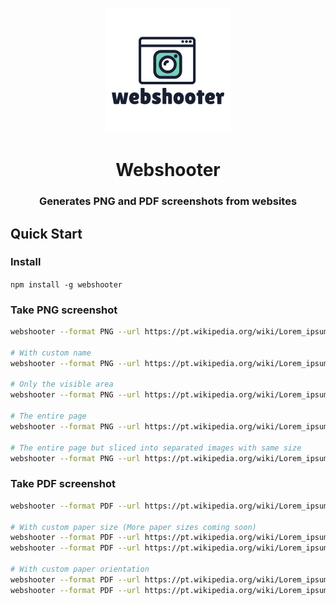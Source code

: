 <p align="center"><img src="./logo.png" /></p>

<h1 align="center">Webshooter</h1>
<h3 align="center">Generates PNG and PDF screenshots from websites</h3>

## Quick Start

### Install

`npm install -g webshooter`

### Take PNG screenshot

```bash
webshooter --format PNG --url https://pt.wikipedia.org/wiki/Lorem_ipsum

# With custom name
webshooter --format PNG --url https://pt.wikipedia.org/wiki/Lorem_ipsum --name lorem-ipsum --mode Visible

# Only the visible area
webshooter --format PNG --url https://pt.wikipedia.org/wiki/Lorem_ipsum --name lorem-ipsum --mode Visible

# The entire page
webshooter --format PNG --url https://pt.wikipedia.org/wiki/Lorem_ipsum --name lorem-ipsum --mode FullPage

# The entire page but sliced into separated images with same size
webshooter --format PNG --url https://pt.wikipedia.org/wiki/Lorem_ipsum --name lorem-ipsum --mode FullSplitPage
```

### Take PDF screenshot

```bash
webshooter --format PDF --url https://pt.wikipedia.org/wiki/Lorem_ipsum --name lorem-ipsum

# With custom paper size (More paper sizes coming soon)
webshooter --format PDF --url https://pt.wikipedia.org/wiki/Lorem_ipsum --name lorem-ipsum --pdfPapersize A4
webshooter --format PDF --url https://pt.wikipedia.org/wiki/Lorem_ipsum --name lorem-ipsum --pdfPapersize Letter

# With custom paper orientation
webshooter --format PDF --url https://pt.wikipedia.org/wiki/Lorem_ipsum --name lorem-ipsum --pdfOrientation Portrait
webshooter --format PDF --url https://pt.wikipedia.org/wiki/Lorem_ipsum --name lorem-ipsum --pdfOrientation Landscape
```

